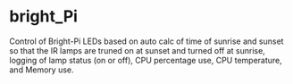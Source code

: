 # bright_Pi
Control of Bright-Pi LEDs based on auto calc of time of sunrise and sunset so that the IR lamps are truned on at sunset and turned off at sunrise, logging of lamp status (on or off), CPU percentage use, CPU temperature, and Memory use.
